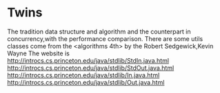 # Twins
The tradition data structure and algorithm and the counterpart in concurrency,with the performance comparison.
There are some utils classes come from the <algorithms 4th> by the Robert Sedgewick,Kevin Wayne
The website is 
http://introcs.cs.princeton.edu/java/stdlib/StdIn.java.html
http://introcs.cs.princeton.edu/java/stdlib/StdOut.java.html
http://introcs.cs.princeton.edu/java/stdlib/In.java.html
http://introcs.cs.princeton.edu/java/stdlib/Out.java.html
